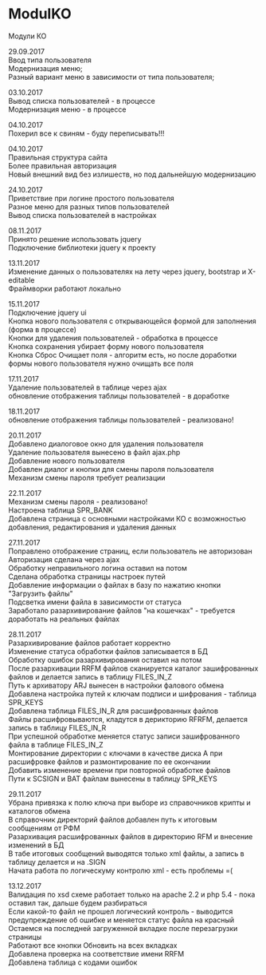 # ModulKO
Модули КО

29.09.2017<br>
Ввод типа пользователя<br>
Модернизация меню;<br>
Разный вариант меню в зависимости от типа пользователя;<br>

03.10.2017<br>
Вывод списка пользователей - в процессе<br>
Модернизация меню - в процессе<br>

04.10.2017<br>
Похерил все к свиням - буду переписывать!!!

04.10.2017<br>
Правильная структура сайта<br>
Более правильная авторизация<br>
Новый внешний вид без излишеств, но под дальнейшую модернизацию <br>

24.10.2017<br>
Приветствие при логине простого пользователя<br>
Разное меню для разных типов пользователей<br>
Вывод списка пользователей в настройках<br>

08.11.2017<br>
Принято решение использовать jquery<br>
Подключение библиотеки jquery к проекту<br>

13.11.2017<br>
Изменение данных о пользователях на лету через jquery, bootstrap и X-editable<br>
Фраймворки работают локально<br>

15.11.2017<br>
Подключение jquery ui<br>
Кнопка нового пользователя с открывающейся формой для заполнения (форма в процессе)<br>
Кнопки для удаления пользователей - обработка в процессе<br>
Кнопка сохранения убирает форму нового пользователя<br>
Кнопка Сброс Очищает поля - алгоритм есть, но после доработки формы нового пользователя нужно очищать все поля <br>

17.11.2017<br>
Удаление пользователей в таблице через ajax<br>
обновление отображения таблицы пользователей - в доработке <br>

18.11.2017<br>
обновление отображения таблицы пользователей - реализовано! <br>

20.11.2017<br>
Добавлено диалоговое окно для удаления пользователя<br>
Удаление пользователя вынесено в файл ajax.php<br>
Добавление нового пользователя<br>
Добавлен диалог и кнопки для смены пароля пользователя <br>
Механизм смены пароля требует реализации <br>

22.11.2017<br>
Механизм смены пароля - реализовано! <br>
Настроена таблица SPR_BANK <br>
Добавлена страница с основными настройками КО с возможностью добавления, редактирования и удаления данных <br>

27.11.2017<br>
Поправлено отображение страниц, если пользователь не авторизован <br>
Авторизация сделана через ajax <br>
Обработку неправильного логина оставил на потом <br>
Сделана обработка страницы настроек путей <br>
Добавление информации о файлах в базу по нажатию кнопки "Загрузить файлы" <br>
Подсветка имени файла в зависимости от статуса <br>
Заработало разархивирование файлов "на кошечках" - требуется доработать на реальных файлах <br>

28.11.2017<br>
Разархивирование файлов работает корректно <br>
Изменение статуса обработки файлов записывается в БД <br>
Обработку ошибок разархивирования оставил на потом <br>
После разархивации RRFM файлов сканируется каталог зашифрованных файлов и делается запись в таблицу FILES_IN_Z <br>
Путь к архиватору ARJ вынесен в настройки фалового обмена <br>
Добавлена настройка путей к ключам подписи и шифрования - таблица SPR_KEYS <br>
Добавлена таблица FILES_IN_R для расшифрованных файлов <br>
Файлы расшифровываются, кладутся в дерикторию RFRFM, делается запись в таблицу FILES_IN_R <br>
При успешной обработке меняется статус записи зашифрованного файла в таблице FILES_IN_Z <br>
Монтирование директории с ключами в качестве диска А при расшифровке файлов и размонтирование по ее окончании <br>
Добавить изменение времени при повторной обработке файлов <br>
Пути к SCSIGN и BAT файлам вынесены в таблицу SPR_KEYS <br> 

29.11.2017<br>
Убрана привязка к полю ключа при выборе из справочников крипты и каталогов обмена <br>
В справочник директорий файлов добавлен путь к итоговым сообщениям от РФМ <br>
Разархивация расшифрованных файлов в директорию RFM и внесение изменений в БД <br>
В табе итоговых сообщений выводятся только xml файлы, а запись в таблицу делается и на .SIGN <br>
Начата работа по логическуму контролю xml - есть проблемы =( <br>

13.12.2017<br>
Валидация по xsd схеме работает только на apache 2.2 и php 5.4 - пока оставил так, дальше будем разбираться <br>
Если какой-то файл не прошел логический контроль - выводится предупреждение об ошибке и меняется статус файла на красный <br>
Остаемся на последней загруженной вкладке после перезагрузки страницы <br>
Работают все кнопки Обновить на всех вкладках <br>
Добавлена проверка на соответствие имени RRFM <br>
Добавлена таблица с кодами ошибок <br>